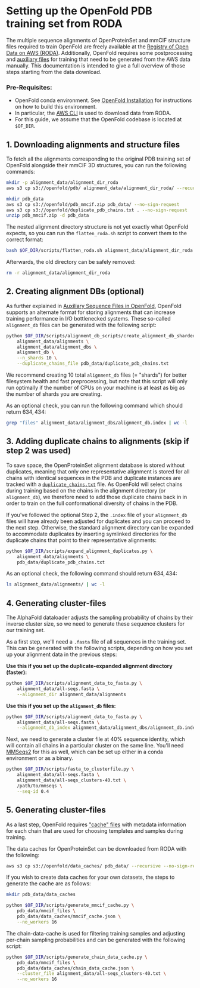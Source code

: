 # Setting up the OpenFold PDB training set from RODA

The multiple sequence alignments of OpenProteinSet and mmCIF structure files required to train OpenFold are freely available at the [Registry of Open Data on AWS (RODA)](https://registry.opendata.aws/openfold/). Additionally, OpenFold requires some postprocessing and [auxiliary files](Aux_seq_files.md) for training that need to be generated from the AWS data manually. This documentation is intended to give a full overview of those steps starting from the data download.

### Pre-Requisites:
- OpenFold conda environment. See [OpenFold Installation](Installation.md) for instructions on how to build this environment. 
- In particular, the [AWS CLI](https://aws.amazon.com/cli/) is used to download data from RODA.
- For this guide, we assume that the OpenFold codebase is located at `$OF_DIR`.

## 1. Downloading alignments and structure files
To fetch all the alignments corresponding to the original PDB training set of OpenFold alongside their mmCIF 3D structures, you can run the following commands:

```bash
mkdir -p alignment_data/alignment_dir_roda
aws s3 cp s3://openfold/pdb/ alignment_data/alignment_dir_roda/ --recursive --no-sign-request

mkdir pdb_data
aws s3 cp s3://openfold/pdb_mmcif.zip pdb_data/ --no-sign-request
aws s3 cp s3://openfold/duplicate_pdb_chains.txt . --no-sign-request
unzip pdb_mmcif.zip -d pdb_data
```

The nested alignment directory structure is not yet exactly what OpenFold expects, so you can run the `flatten_roda.sh` script to convert them to the correct format:

```bash
bash $OF_DIR/scripts/flatten_roda.sh alignment_data/alignment_dir_roda alignment_data/
```

Afterwards, the old directory can be safely removed:

```bash
rm -r alignment_data/alignment_dir_roda
```

## 2. Creating alignment DBs (optional)
As further explained in [Auxiliary Sequence Files in OpenFold](Aux_seq_files.md), OpenFold supports an alternate format for storing alignments that can increase training performance in I/O bottlenecked systems. These so-called `alignment_db` files can be generated with the following script:

```bash
python $OF_DIR/scripts/alignment_db_scripts/create_alignment_db_sharded.py \
    alignment_data/alignments \
    alignment_data/alignment_dbs \
    alignment_db \
    --n_shards 10 \
    --duplicate_chains_file pdb_data/duplicate_pdb_chains.txt
```

We recommend creating 10 total `alignment_db` files (= "shards") for better
filesystem health and fast preprocessing, but note that this script will only run
optimally if the number of CPUs on your machine is at least as big as the number
of shards you are creating.

As an optional check, you can run the following command which should return $634,434$:

```bash
grep "files" alignment_data/alignment_dbs/alignment_db.index | wc -l
```

## 3. Adding duplicate chains to alignments (skip if step 2 was used)
To save space, the OpenProteinSet alignment database is stored without duplicates, meaning that only one representative alignment is stored for all chains with identical sequences in the PDB and duplicate instances are tracked with a [`duplicate_chains.txt`](Aux_seq_files.md#duplicate-pdb-chain-files) file. As OpenFold will select chains during training based on the chains in the alignment directory (or `alignment_db`), we therefore need to add those duplicate chains back in in order to train on the full conformational diversity of chains in the PDB.

If you've followed the optional Step 2, the `.index` file of your `alignment_db` files will have already been adjusted for duplicates and you can proceed to the next step. Otherwise, the standard alignment directory can be expanded to accommodate duplicates by inserting symlinked directories for the duplicate chains that point to their representative alignments:

```bash
python $OF_DIR/scripts/expand_alignment_duplicates.py \
    alignment_data/alignments \
    pdb_data/duplicate_pdb_chains.txt
```

As an optional check, the following command should return $634,434$:

```bash
ls alignment_data/alignments/ | wc -l
```

## 4. Generating cluster-files
The AlphaFold dataloader adjusts the sampling probability of chains by their inverse cluster size, so we need to generate these sequence clusters for our training set.

As a first step, we'll need a `.fasta` file of all sequences in the training set. This can be generated with the following scripts, depending on how you set up your alignment data in the previous steps:

**Use this if you set up the duplicate-expanded alignment directory (faster):**
```bash
python $OF_DIR/scripts/alignment_data_to_fasta.py \
    alignment_data/all-seqs.fasta \
    --alignment_dir alignment_data/alignments
```

**Use this if you set up the `alignment_db` files:**
```bash
python $OF_DIR/scripts/alignment_data_to_fasta.py \
    alignment_data/all-seqs.fasta \
    --alignment_db_index alignment_data/alignment_dbs/alignment_db.index
```

Next, we need to generate a cluster file at 40% sequence identity, which will contain all chains in a particular cluster on the same line. You'll need [MMSeqs2](https://github.com/soedinglab/MMseqs2?tab=readme-ov-file#installation) for this as well, which can be set up either in a conda environment or as a binary.

```bash
python $OF_DIR/scripts/fasta_to_clusterfile.py \
    alignment_data/all-seqs.fasta \
    alignment_data/all-seqs_clusters-40.txt \
    /path/to/mmseqs \
    --seq-id 0.4
```

## 5. Generating cluster-files
As a last step, OpenFold requires ["cache" files](Aux_seq_files.md#chain-cache-files-and-mmcif-cache-files) with metadata information for each chain that are used for choosing templates and samples during training.

The data caches for OpenProteinSet can be downloaded from RODA with the following:

```bash
aws s3 cp s3://openfold/data_caches/ pdb_data/ --recursive --no-sign-request
```
If you wish to create data caches for your own datasets, the steps to generate the cache are as follows:

```bash
mkdir pdb_data/data_caches

python $OF_DIR/scripts/generate_mmcif_cache.py \
    pdb_data/mmcif_files \
    pdb_data/data_caches/mmcif_cache.json \
    --no_workers 16
```

The chain-data-cache is used for filtering training samples and adjusting per-chain sampling probabilities and can be generated with the following script:

```bash
python $OF_DIR/scripts/generate_chain_data_cache.py \
    pdb_data/mmcif_files \
    pdb_data/data_caches/chain_data_cache.json \
    --cluster_file alignment_data/all-seqs_clusters-40.txt \
    --no_workers 16
```
